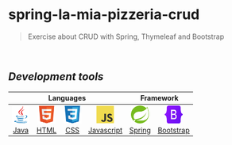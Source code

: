 # spring-la-mia-pizzeria-crud

> Exercise about CRUD with Spring, Thymeleaf and Bootstrap

<br/>


## *_Development tools_*

<table align="center">
  <thead>
    <tr>
      <th colspan="4">Languages</th>
      <th colspan="2">Framework</th>
    </tr>
  </thead>
  <tbody align=center>
    <tr>
      <td>
         <img align="center" src="https://github.com/ValerioGc/ValerioGc/blob/64e651615d68fb71ddfe78c747f2913d1ec29607/assets/skills&tools/skills/java.svg" width="36" height="36" align="center" alt="Java" />
      </td>
      <td>
        <img align="center" src="https://github.com/ValerioGc/ValerioGc/blob/64e651615d68fb71ddfe78c747f2913d1ec29607/assets/skills&tools/skills/html.svg" width="36" height="36" alt="HTML5" />
      <td>
        <img align="center" src="https://github.com/ValerioGc/ValerioGc/blob/64e651615d68fb71ddfe78c747f2913d1ec29607/assets/skills&tools/skills/css.svg" width="36" height="36" align="center" alt="css">
      </td>
      <td>
        <img align="center" src="https://github.com/ValerioGc/ValerioGc/blob/64e651615d68fb71ddfe78c747f2913d1ec29607/assets/skills&tools/skills/javascript.svg" width="36" height="36" align="center" alt="Javascript">
      </td>
      <td>
        <img align="center" src="https://github.com/ValerioGc/ValerioGc/blob/64e651615d68fb71ddfe78c747f2913d1ec29607/assets/skills&tools/frameworks/spring.svg" width="36" height="36" align="center" alt="Spring">
      </td>
      <td>
        <img align="center" src="https://github.com/ValerioGc/ValerioGc/blob/64e651615d68fb71ddfe78c747f2913d1ec29607/assets/skills&tools/frameworks/bootstrap.svg" width="36" height="36" align="center" alt="Bootstrap">
      </td>
    </tr>
    <tr>
      <td>
        <a href="https://www.java.com/it/">Java</a>
      </td>
      <td>
        <a href="https://developer.mozilla.org/en-US/docs/Glossary/HTML5">HTML</a>
      </td>
      <td>
        <a href="https://developer.mozilla.org/en-US/docs/Glossary/css">CSS</a>
      </td>
      <td>
        <a href="https://developer.mozilla.org/en-US/docs/Web/JavaScript">Javascript</a>
      </td>
      <td>
        <a href="https://spring.io/" target="_blank" rel="noreferrer">Spring</a>
      </td>
      <td>
        <a href="https://getbootstrap.com/" target="_blank" rel="noreferrer">Bootstrap</a>
      </td>
    </tr>
  </tbody>
</table>
